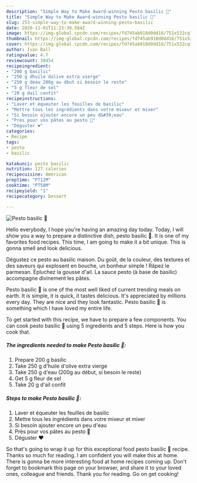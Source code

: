 ```yaml
---
description: "Simple Way to Make Award-winning Pesto basilic 💚"
title: "Simple Way to Make Award-winning Pesto basilic 💚"
slug: 253-simple-way-to-make-award-winning-pesto-basilic
date: 2020-11-01T11:23:39.584Z
image: https://img-global.cpcdn.com/recipes/fd745ab918d0dd16/751x532cq70/pesto-basilic-💚-photo-principale-de-la-recette.jpg
thumbnail: https://img-global.cpcdn.com/recipes/fd745ab918d0dd16/751x532cq70/pesto-basilic-💚-photo-principale-de-la-recette.jpg
cover: https://img-global.cpcdn.com/recipes/fd745ab918d0dd16/751x532cq70/pesto-basilic-💚-photo-principale-de-la-recette.jpg
author: Ivan Ball
ratingvalue: 4.7
reviewcount: 38454
recipeingredient:
- "200 g basilic"
- "250 g dhuile dolive extra vierge"
- "250 g deau 200g au dbut si besoin le reste"
- "5 g fleur de sel"
- "20 g dail confit"
recipeinstructions:
- "Laver et équeuter les feuilles de basilic"
- "Mettre tous les ingrédients dans votre mixeur et mixer"
- "Si besoin ajouter encore un peu d&#39;eau"
- "Près pour vos pâtes au pesto 💚"
- "Déguster ❤️"
categories:
- Recipe
tags:
- pesto
- basilic

katakunci: pesto basilic 
nutrition: 127 calories
recipecuisine: American
preptime: "PT12M"
cooktime: "PT58M"
recipeyield: "1"
recipecategory: Dessert

---
```



![Pesto basilic 💚](https://img-global.cpcdn.com/recipes/fd745ab918d0dd16/751x532cq70/pesto-basilic-💚-photo-principale-de-la-recette.jpg)

Hello everybody, I hope you're having an amazing day today. Today, I will show you a way to prepare a distinctive dish, pesto basilic 💚. It is one of my favorites food recipes. This time, I am going to make it a bit unique. This is gonna smell and look delicious.

Dégustez ce pesto au basilic maison. Du goût, de la couleur, des textures et des saveurs qui explosent en bouche, un bonheur simple ! Râpez le parmesan. Épluchez la gousse d&#39;ail. La sauce pesto (à base de basilic) accompagne divinement les pâtes.

Pesto basilic 💚 is one of the most well liked of current trending meals on earth. It is simple, it is quick, it tastes delicious. It's appreciated by millions every day. They are nice and they look fantastic. Pesto basilic 💚 is something which I have loved my entire life.


To get started with this recipe, we have to prepare a few components. You can cook pesto basilic 💚 using 5 ingredients and 5 steps. Here is how you cook that.

<!--inarticleads1-->

##### The ingredients needed to make Pesto basilic 💚:

1. Prepare 200 g basilic
1. Take 250 g d&#39;huile d&#39;olive extra vierge
1. Take 250 g d&#39;eau (200g au début, si besoin le reste)
1. Get 5 g fleur de sel
1. Take 20 g d&#39;ail confit




<!--inarticleads2-->

##### Steps to make Pesto basilic 💚:

1. Laver et équeuter les feuilles de basilic
1. Mettre tous les ingrédients dans votre mixeur et mixer
1. Si besoin ajouter encore un peu d&#39;eau
1. Près pour vos pâtes au pesto 💚
1. Déguster ❤️




So that's going to wrap it up for this exceptional food pesto basilic 💚 recipe. Thanks so much for reading. I am confident you will make this at home. There is gonna be more interesting food at home recipes coming up. Don't forget to bookmark this page on your browser, and share it to your loved ones, colleague and friends. Thank you for reading. Go on get cooking!
